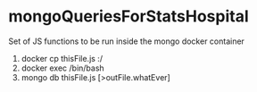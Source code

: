 # mongoQueriesForStatsHospital
Set of JS functions to be run inside the mongo docker container

1) docker cp thisFile.js <mongoContainerName>:/
1) docker exec <mongoContainerName> /bin/bash
2) mongo db <dbName> thisFile.js [>outFile.whatEver]
